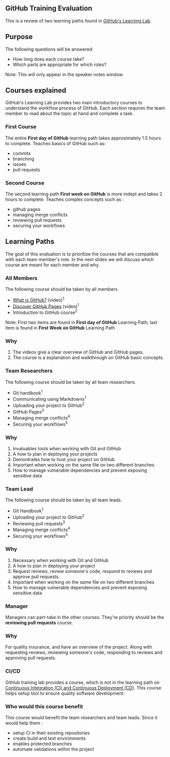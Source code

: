 ## GitHub Training Evaluation

This is a review of two learning paths found in [GitHub's Learning Lab](https://lab.github.com/githubtraining/paths).



## Purpose

The following questions will be answered: 
  - How long does each course take?
  - Which parts are appropriate for which roles?
  
Note: This will only appear in the speaker notes window.



## Courses explained

GitHub's Learning Lab provides two main introductory courses to understand the workflow process of GitHub.
Each section requires the team member to read about the topic at hand and complete a task.


### First Course

The entire **First day of GitHub** learning path takes approximately 1.5 hours to complete. Teaches basics of GitHub such as:
  - commits
  - branching
  - issues
  - pull requests


### Second Course

The second learning path **First week on GitHub** is more indept and takes 2 hours to complete. Teaches complex concepts such as :
  - github pages
  - managing merge conflicts
  - reviewing pull requests 
  - securing your workflows



## Learning Paths
  
The goal of this evaluation is to prioritize the courses that are compatible with each team member's role. 
In the next slides we will discuss which course are meant for each member and why.




### All Members

The following course should be taken by all members. 
  - [What is GitHub?](https://www.youtube.com/watch?v=w3jLJU7DT5E&feature=youtu.be) (video)<sup>1</sup>
  - [Discover GitHub Pages](https://www.youtube.com/watch?v=2MsN8gpT6jY&feature=youtu.be) (video)<sup>1</sup>
  - Introduction to GitHub course<sup>2</sup>

  
Note: First two items are found in **First day of GitHub** Learning Path; last item is found in **First Week on GitHub** Learning Path


### Why

1. The videos give a clear overview of GitHub and GitHub pages. 
2. The course is a explanation and walkthrough on GitHub basic concepts.




### Team Researchers

The following course should be taken by all team researchers. 
  - Git handbook<sup>1</sup>
  - Communicating using Markdowns<sup>1</sup>
  - Uploading your project to GitHub<sup>2</sup>
  - GitHub Pages<sup>3</sup>
  - Managing merge conflicts<sup>4</sup>
  - Securing your workflows<sup>5</sup>
  


### Why

1. Invaluables tools when working with Git and GitHub
2. A how to plan in deploying your projects
3. Demontrates how to host your project on GitHub 
4. Important when working on the same file on two different branches
5. How to manage vulnerable dependencies and prevent exposing sensitive data




### Team Lead

The following course should be taken by all team leads.
  - Git Handbook<sup>1</sup>
  - Uploading your project to GitHub<sup>2</sup>
  - Reviewing pull requests<sup>3</sup>
  - Managing merge conflicts<sup>4</sup>
  - Securing your workflows<sup>5</sup>


  
### Why

1. Necessary when working with Git and GitHub
2. A how to plan in deploying your project
3. Request reviews, review someone's code, respond to reviews and approve pull requests.  
4. Important when working on the same file on two different branches
5. How to manage vulnerable dependencies and prevent exposing sensitive data




### Manager

Managers can part-take in the other courses. They're priority should be the **reviewing pull requests** course.


### Why

For quality insurance, and have an overview of the project. Along with requesting reviews, reviewing someone's code, responding to reviews and approving pull requests.




### CI/CD

GitHub training lab provides a course, which is not in the learning path on [Continuous Integration (CI) and Continuous Deployment (CD)](https://lab.github.com/githubtraining/continuous-integration-with-travis-ci).
This course helps setup tool to ensure quality software development. 


### Who would this course benefit
This course would benefit the team researchers and team leads. Since it would help them :
  - setup CI in their existing repositories
  - create build and test environments
  - enables protected branches
  - automate validations within the project
